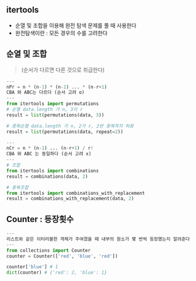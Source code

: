 ## itertools
- 순열 및 조합을 이용해 완전 탐색 문제를 풀 때 사용한다
- 완전탐색이란 : 모든 경우의 수를 고려한다

## 순열 및 조합
> (순서가 다르면 다른 것으로 취급한다)

```py
---
nPr = n * (n-1) * (n-2) ... * (n-r+1)
CBA 와 ABC는 다르다 (순서 고려 o)
---
from itertools import permutations
# 순열 data.length 가 n, 3이 r
result = list(permutations(data, 3))

# 중복순열 data.length 가 n, 2가 r, 2번 중복까지 허용
result = list(permutations(data, repeat=2))
```

```py
---
nCr = n * (n-1) ... (n-r+1) / r!
CBA 와 ABC 는 동일하다 (순서 고려 x)
---
# 조합
from itertools import combinations
result = combinations(data, 2)

# 중복조합
from itertools import combinations_with_replacement
result = combinations_with_replacement(data, 2)

```

## Counter : 등장횟수
```py
---
리스트와 같은 이터러블한 객체가 주여졌을 때 내부의 원소가 몇 번씩 등장했는지 알려준다
---
from collections import Counter
counter = Counter(['red', 'blue', 'red'])

counter['blue'] # 1
dict(counter) # {'red': 2, 'blue': 1}
```